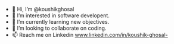 - 👋 Hi, I’m @koushikghosal
- 👀 I’m interested in software developent.
- 🌱 I’m currently learning new objectives.
- 💞️ I’m looking to collaborate on coding.
- 📫 Reach me on Linkedin www.linkedin.com/in/koushik-ghosal-

<!---
koushikghosal/koushikghosal is a ✨ special ✨ repository because its `README.md` (this file) appears on your GitHub profile.
You can click the Preview link to take a look at your changes.
--->
